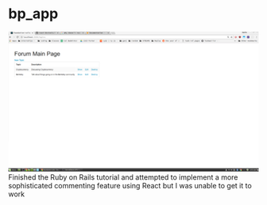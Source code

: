 # bp_app
![alt text](forum_main.png "temp")
Finished the Ruby on Rails tutorial and attempted to implement a more sophisticated commenting feature using React but I was unable to get it to work